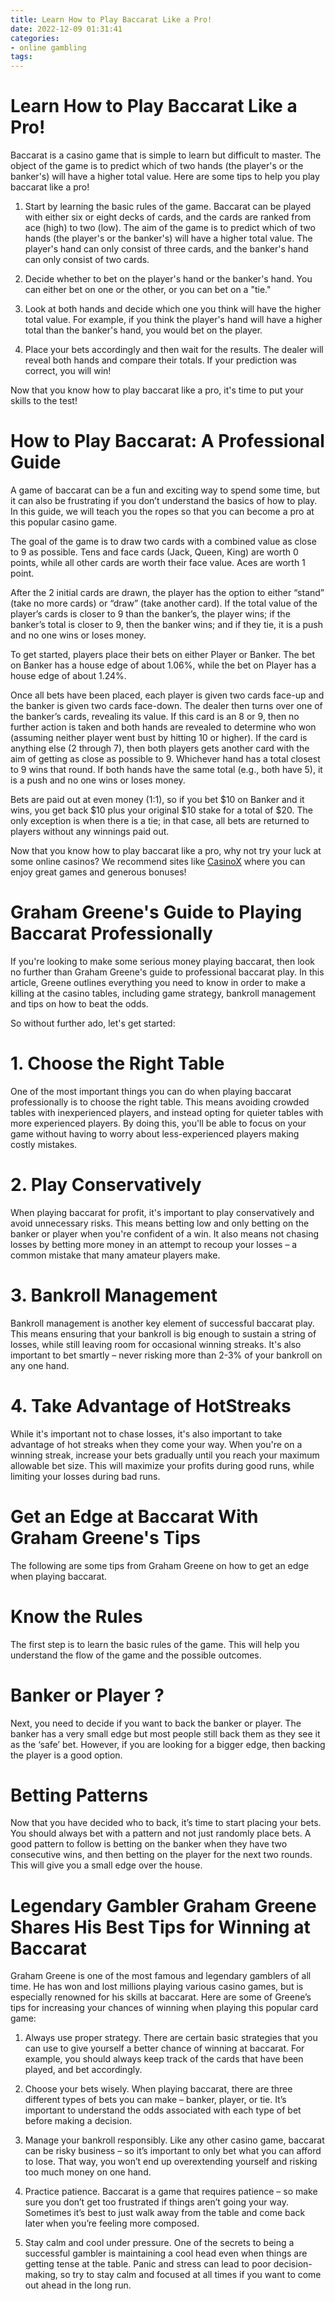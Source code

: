 ```yaml
---
title: Learn How to Play Baccarat Like a Pro!
date: 2022-12-09 01:31:41
categories:
- online gambling
tags:
---
```



#  Learn How to Play Baccarat Like a Pro!

Baccarat is a casino game that is simple to learn but difficult to master. The object of the game is to predict which of two hands (the player's or the banker's) will have a higher total value. Here are some tips to help you play baccarat like a pro!

1. Start by learning the basic rules of the game. Baccarat can be played with either six or eight decks of cards, and the cards are ranked from ace (high) to two (low). The aim of the game is to predict which of two hands (the player's or the banker's) will have a higher total value. The player's hand can only consist of three cards, and the banker's hand can only consist of two cards.

2. Decide whether to bet on the player's hand or the banker's hand. You can either bet on one or the other, or you can bet on a "tie."

3. Look at both hands and decide which one you think will have the higher total value. For example, if you think the player's hand will have a higher total than the banker's hand, you would bet on the player.

4. Place your bets accordingly and then wait for the results. The dealer will reveal both hands and compare their totals. If your prediction was correct, you will win!

Now that you know how to play baccarat like a pro, it's time to put your skills to the test!

#  How to Play Baccarat: A Professional Guide

A game of baccarat can be a fun and exciting way to spend some time, but it can also be frustrating if you don’t understand the basics of how to play. In this guide, we will teach you the ropes so that you can become a pro at this popular casino game.

The goal of the game is to draw two cards with a combined value as close to 9 as possible. Tens and face cards (Jack, Queen, King) are worth 0 points, while all other cards are worth their face value. Aces are worth 1 point.

After the 2 initial cards are drawn, the player has the option to either “stand” (take no more cards) or “draw” (take another card). If the total value of the player’s cards is closer to 9 than the banker’s, the player wins; if the banker’s total is closer to 9, then the banker wins; and if they tie, it is a push and no one wins or loses money.

To get started, players place their bets on either Player or Banker. The bet on Banker has a house edge of about 1.06%, while the bet on Player has a house edge of about 1.24%.

Once all bets have been placed, each player is given two cards face-up and the banker is given two cards face-down. The dealer then turns over one of the banker’s cards, revealing its value. If this card is an 8 or 9, then no further action is taken and both hands are revealed to determine who won (assuming neither player went bust by hitting 10 or higher). If the card is anything else (2 through 7), then both players gets another card with the aim of getting as close as possible to 9. Whichever hand has a total closest to 9 wins that round. If both hands have the same total (e.g., both have 5), it is a push and no one wins or loses money.

Bets are paid out at even money (1:1), so if you bet $10 on Banker and it wins, you get back $10 plus your original $10 stake for a total of $20. The only exception is when there is a tie; in that case, all bets are returned to players without any winnings paid out.

Now that you know how to play baccarat like a pro, why not try your luck at some online casinos? We recommend sites like [CasinoX](https://casinox.com/en/) where you can enjoy great games and generous bonuses!

#  Graham Greene's Guide to Playing Baccarat Professionally

If you're looking to make some serious money playing baccarat, then look no further than Graham Greene's guide to professional baccarat play. In this article, Greene outlines everything you need to know in order to make a killing at the casino tables, including game strategy, bankroll management and tips on how to beat the odds.

So without further ado, let's get started:

# 1. Choose the Right Table

One of the most important things you can do when playing baccarat professionally is to choose the right table. This means avoiding crowded tables with inexperienced players, and instead opting for quieter tables with more experienced players. By doing this, you'll be able to focus on your game without having to worry about less-experienced players making costly mistakes.

# 2. Play Conservatively

When playing baccarat for profit, it's important to play conservatively and avoid unnecessary risks. This means betting low and only betting on the banker or player when you're confident of a win. It also means not chasing losses by betting more money in an attempt to recoup your losses – a common mistake that many amateur players make.

# 3. Bankroll Management

Bankroll management is another key element of successful baccarat play. This means ensuring that your bankroll is big enough to sustain a string of losses, while still leaving room for occasional winning streaks. It's also important to bet smartly – never risking more than 2-3% of your bankroll on any one hand.

# 4. Take Advantage of HotStreaks

While it's important not to chase losses, it's also important to take advantage of hot streaks when they come your way. When you're on a winning streak, increase your bets gradually until you reach your maximum allowable bet size. This will maximize your profits during good runs, while limiting your losses during bad runs.

#  Get an Edge at Baccarat With Graham Greene's Tips 

The following are some tips from Graham Greene on how to get an edge when playing baccarat.

# Know the Rules 
The first step is to learn the basic rules of the game. This will help you understand the flow of the game and the possible outcomes.

# Banker or Player ? 
Next, you need to decide if you want to back the banker or player. The banker has a very small edge but most people still back them as they see it as the ‘safe’ bet. However, if you are looking for a bigger edge, then backing the player is a good option.

# Betting Patterns 
Now that you have decided who to back, it’s time to start placing your bets. You should always bet with a pattern and not just randomly place bets. A good pattern to follow is betting on the banker when they have two consecutive wins, and then betting on the player for the next two rounds. This will give you a small edge over the house.

#  Legendary Gambler Graham Greene Shares His Best Tips for Winning at Baccarat

Graham Greene is one of the most famous and legendary gamblers of all time. He has won and lost millions playing various casino games, but is especially renowned for his skills at baccarat. Here are some of Greene’s tips for increasing your chances of winning when playing this popular card game:

1. Always use proper strategy. There are certain basic strategies that you can use to give yourself a better chance of winning at baccarat. For example, you should always keep track of the cards that have been played, and bet accordingly.

2. Choose your bets wisely. When playing baccarat, there are three different types of bets you can make – banker, player, or tie. It’s important to understand the odds associated with each type of bet before making a decision.

3. Manage your bankroll responsibly. Like any other casino game, baccarat can be risky business – so it’s important to only bet what you can afford to lose. That way, you won’t end up overextending yourself and risking too much money on one hand.

4. Practice patience. Baccarat is a game that requires patience – so make sure you don’t get too frustrated if things aren’t going your way. Sometimes it’s best to just walk away from the table and come back later when you’re feeling more composed.

5. Stay calm and cool under pressure. One of the secrets to being a successful gambler is maintaining a cool head even when things are getting tense at the table. Panic and stress can lead to poor decision-making, so try to stay calm and focused at all times if you want to come out ahead in the long run.